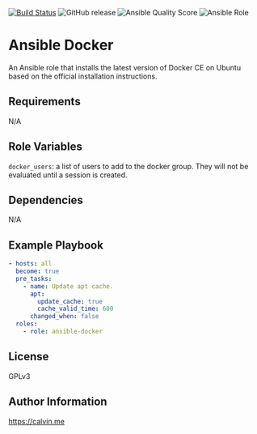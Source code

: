 [![Build Status](https://travis-ci.com/calvinbui/ansible-docker.svg?branch=master)](https://travis-ci.com/calvinbui/ansible-docker)
![GitHub release](https://img.shields.io/github/release/calvinbui/ansible-docker.svg)
![Ansible Quality Score](https://img.shields.io/ansible/quality/35858.svg)
![Ansible Role](https://img.shields.io/ansible/role/d/35858.svg)

# Ansible Docker

An Ansible role that installs the latest version of Docker CE on Ubuntu based on the official installation instructions.

## Requirements

N/A

## Role Variables

`docker_users`: a list of users to add to the docker group. They will not be evaluated until a session is created.

## Dependencies

N/A

## Example Playbook

```yaml
- hosts: all
  become: true
  pre_tasks:
    - name: Update apt cache.
      apt:
        update_cache: true
        cache_valid_time: 600
      changed_when: false
  roles:
    - role: ansible-docker
```

## License

GPLv3

## Author Information

https://calvin.me
